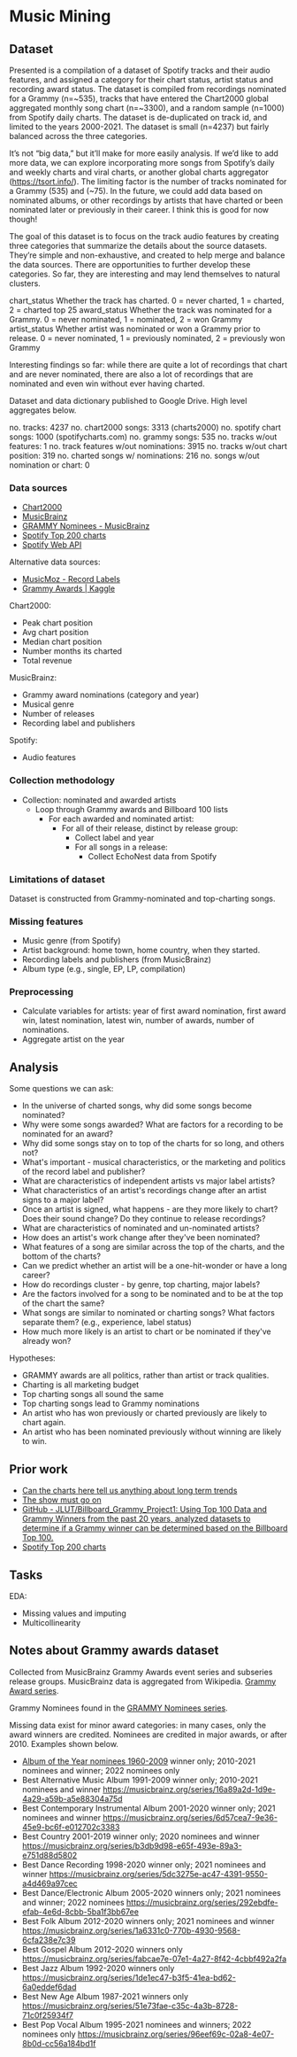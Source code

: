 # Music Mining

## Dataset

Presented is a compilation of a dataset of Spotify tracks and their audio features, and assigned a category for their chart status, artist status and recording award status. The dataset is compiled from recordings nominated for a Grammy (n=~535), tracks that have entered the Chart2000 global aggregated monthly song chart (n=~3300), and a random sample (n=1000) from Spotify daily charts. The dataset is de-duplicated on track id, and limited to the years 2000-2021. The dataset is small (n=4237) but fairly balanced across the three categories.

It’s not “big data,” but it’ll make for more easily analysis. If we’d like to add more data, we can explore incorporating more songs from Spotify’s daily and weekly charts and viral charts, or another global charts aggregator (https://tsort.info/). The limiting factor is the number of tracks nominated for a Grammy (535) and (~75). In the future, we could add data based on nominated albums, or other recordings by artists that have charted or been nominated later or previously in their career. I think this is good for now though!

The goal of this dataset is to focus on the track audio features by creating three categories that summarize the details about the source datasets. They’re simple and non-exhaustive, and created to help merge and balance the data sources. There are opportunities to further develop these categories. So far, they are interesting and may lend themselves to natural clusters.

chart_status	Whether the track has charted. 0 = never charted, 1 = charted, 2 = charted top 25
award_status	Whether the track was nominated for a Grammy. 0 = never nominated, 1 = nominated, 2 = won Grammy
artist_status	Whether artist was nominated or won a Grammy prior to release. 0 = never nominated, 1 = previously nominated, 2 = previously won Grammy

Interesting findings so far: while there are quite a lot of recordings that chart and are never nominated, there are also a lot of recordings that are nominated and even win without ever having charted.

Dataset and data dictionary published to Google Drive. High level aggregates below.

no. tracks: 4237
no. chart2000 songs: 3313 (charts2000)
no. spotify chart songs: 1000 (spotifycharts.com)
no. grammy songs: 535
no. tracks w/out features: 1
no. track features w/out nominations: 3915
no. tracks w/out chart position: 319
no. charted songs w/ nominations: 216
no. songs w/out nomination or chart: 0


### Data sources
- [Chart2000](https://chart2000.com/about.htm)
- [MusicBrainz](https://musicbrainz.org/doc/MusicBrainz_API)
- [GRAMMY Nominees - MusicBrainz](https://musicbrainz.org/series/216a2b1f-33e7-46a2-80d9-751ff7e20303)
- [Spotify Top 200 charts](https://rpubs.com/elgindykareem/top200charts)
- [Spotify Web API](https://developer.spotify.com/documentation/web-api/reference/#/operations/get-several-audio-features)

Alternative data sources:
* [MusicMoz - Record Labels](https://musicmoz.org/Record_Labels/)
* [Grammy Awards | Kaggle](https://www.kaggle.com/unanimad/grammy-awards)

Chart2000:
- Peak chart position
- Avg chart position
- Median chart position
- Number months its charted
- Total revenue

MusicBrainz:
- Grammy award nominations (category and year)
- Musical genre
- Number of releases
- Recording label and publishers

Spotify:
- Audio features

### Collection methodology
- Collection: nominated and awarded artists
    - Loop through Grammy awards and Billboard 100 lists
        - For each awarded and nominated artist:
            - For all of their release, distinct by release group:
                - Collect label and year
                - For all songs in a release:
                    - Collect EchoNest data from Spotify


### Limitations of dataset
Dataset is constructed from Grammy-nominated and top-charting songs.

### Missing features
* Music genre (from Spotify)
* Artist background: home town, home country, when they started.
* Recording labels and publishers (from MusicBrainz)
* Album type (e.g., single, EP, LP, compilation)

### Preprocessing
* Calculate variables for artists: year of first award nomination,
  first award win, latest nomination, latest win, number of awards, number of nominations.
* Aggregate artist on the year


## Analysis

Some questions we can ask:
* In the universe of charted songs, why did some songs become nominated? 
* Why were some songs awarded? What are factors for a recording to be nominated for an award?
* Why did some songs stay on to top of the charts for so long, and others not?
* What's important - musical characteristics, or the marketing and politics of the record label and publisher? 
* What are characteristics of independent artists vs major label artists?
* What characteristics of an artist's recordings change after an artist signs to a major label?
* Once an artist is signed, what happens - are they more likely to chart? Does their sound change? Do they continue to release recordings?
* What are characteristics of nominated and un-nominated artists?
* How does an artist's work change after they've been nominated?
* What features of a song are similar across the top of the charts, and the bottom of the charts?
* Can we predict whether an artist will be a one-hit-wonder or have a long career?
* How do recordings cluster - by genre, top charting, major labels?
* Are the factors involved for a song to be nominated and to be at the top of the chart the same?
* What songs are similar to nominated or charting songs? What factors separate them? (e.g., experience, label status)
* How much more likely is an artist to chart or be nominated if they've already won?

Hypotheses:
* GRAMMY awards are all politics, rather than artist or track qualities. 
* Charting is all marketing budget
* Top charting songs all sound the same
* Top charting songs lead to Grammy nominations
* An artist who has won previously or charted previously are likely to chart again.
* An artist who has been nominated previously without winning are likely to win.

## Prior work
* [Can the charts here tell us anything about long term trends](https://tsort.info/music/faq_peak_music.htm)
* [The show must go on](https://www.goldmansachs.com/insights/pages/infographics/music-in-the-air-2020/report.pdf)
* [GitHub - JLUT/Billboard_Grammy_Project1: Using Top 100 Data and Grammy Winners from the past 20 years,  analyzed datasets to determine if a Grammy winner can be determined based on the Billboard Top 100.](https://github.com/JLUT/Billboard_Grammy_Project1)
* [Spotify Top 200 charts](https://rpubs.com/elgindykareem/top200charts)

## Tasks

EDA:
* Missing values and imputing
* Multicollinearity


## Notes about Grammy awards dataset

Collected from MusicBrainz Grammy Awards event series and subseries release groups.
MusicBrainz data is aggregated from Wikipedia. 
[Grammy Award series](https://musicbrainz.org/series/64249380-b076-4a9d-aa41-e617d81fa1c9).

Grammy Nominees found in the [GRAMMY Nominees series](https://musicbrainz.org/series/216a2b1f-33e7-46a2-80d9-751ff7e20303).

Missing data exist for minor award categories: in many cases, only the award winners are credited. 
Nominees are credited in major awards, or after 2010. Examples shown below.

* [Album of the Year nominees 1960-2009](https://musicbrainz.org/series/64249380-b076-4a9d-aa41-e617d81fa1c9)
  winner only; 2010-2021 nominees and winner; 2022 nominees only
* Best Alternative Music Album
  1991-2009 winner only; 2010-2021 nominees and winner
  https://musicbrainz.org/series/16a89a2d-1d9e-4a29-a59b-a5e88304a75d
* Best Contemporary Instrumental Album
  2001-2020 winner only; 2021 nominees and winner
  https://musicbrainz.org/series/6d57cea7-9e36-45e9-bc6f-e012702c3383
* Best Country
  2001-2019 winner only; 2020 nominees and winner
  https://musicbrainz.org/series/b3db9d98-e65f-493e-89a3-e751d88d5802
* Best Dance Recording
  1998-2020 winner only; 2021 nominees and winner
  https://musicbrainz.org/series/5dc3275e-ac47-4391-9550-a4d469a97cec
* Best Dance/Electronic Album
  2005-2020 winners only; 2021 nominees and winner; 2022 nominees
  https://musicbrainz.org/series/292ebdfe-efab-4e6d-8cbb-5ba1f3bb67ee
* Best Folk Album
  2012-2020 winners only; 2021 nominees and winner
  https://musicbrainz.org/series/1a6331c0-770b-4930-9568-6cfa238e7c39
* Best Gospel Album
  2012-2020 winners only
  https://musicbrainz.org/series/fabcae7e-07e1-4a27-8f42-4cbbf492a2fa
* Best Jazz Album
  1992-2020 winners only
  https://musicbrainz.org/series/1de1ec47-b3f5-41ea-bd62-6a0eddef6dad
* Best New Age Album
  1987-2021 winners only
  https://musicbrainz.org/series/51e73fae-c35c-4a3b-8728-71c0f25934f7
* Best Pop Vocal Album
  1995-2021 nominees and winners; 2022 nominees only
  https://musicbrainz.org/series/96eef69c-02a8-4e07-8b0d-cc56a184bd1f
